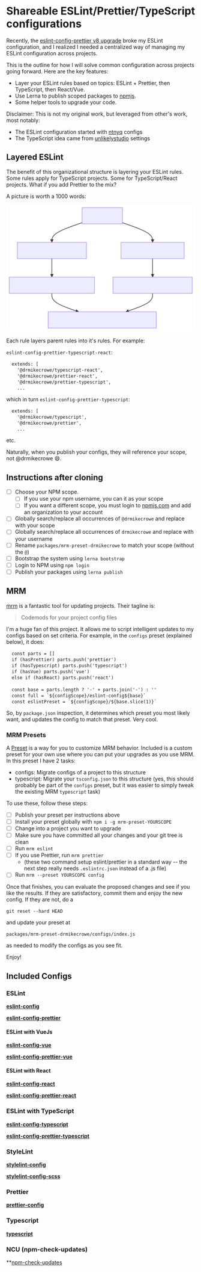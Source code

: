 # Shareable ESLint/Prettier/TypeScript configurations

Recently, the [eslint-config-prettier v8 upgrade](https://github.com/prettier/eslint-config-prettier/blob/main/CHANGELOG.md#version-800-2021-02-21) broke my ESLint configuration, and I realized I needed a centralized way of managing my ESLint configuration across projects.

This is the outline for how I will solve common configuration across projects going forward.  Here are the key features:

* Layer your ESLint rules based on topics: ESLint + Prettier, then TypeScript, then React/Vue.
* Use Lerna to publish scoped packages to [npmjs](https://www.npmjs.com/).
* Some helper tools to upgrade your code.

Disclaimer: This is not my original work, but leveraged from other's work, most notably:

* The ESLint configuration started with [ntnyq](https://github.com/ntnyq/configs) configs
* The TypeScript idea came from [unlikelystudio](https://github.com/unlikelystudio/bases) settings 

## Layered ESLint

The benefit of this organizational structure is layering your ESLint rules.  Some rules apply for TypeScript projects.  Some for TypeScript/React projects.  What if you add Prettier to the mix?

A picture is worth a 1000 words:

[![](./layered.svg)](https://mermaid-js.github.io/mermaid-live-editor/edit##eyJjb2RlIjoiZ3JhcGggVERcbiAgRVtlc2xpbnQtY29uZmlnXSAtLT4gRVBbZXNsaW50LWNvbmZpZy1wcmV0dGllcl1cbiAgRSAtLT4gRVRbZXNsaW50LWNvbmZpZy10eXBlc2NyaXB0XVxuXG4gIEVQIC0tPiBFUFJbZXNsaW50LWNvbmZpZy1wcmV0dGllci1yZWFjdF1cbiAgRVBUIC0tPiBFUFRSW2VzbGludC1jb25maWctcHJldHRpZXItdHlwZXNjcmlwdC1yZWFjdF1cbiAgRVBSIC0tPiBFUFRSW2VzbGludC1jb25maWctcHJldHRpZXItdHlwZXNjcmlwdC1yZWFjdF1cbiAgRVQgLS0-IEVQVFtlc2xpbnQtY29uZmlnLXR5cGVzY3JpcHQtcmVhY3RdIiwibWVybWFpZCI6IntcbiAgXCJ0aGVtZVwiOiBcImRlZmF1bHRcIlxufSIsInVwZGF0ZUVkaXRvciI6ZmFsc2UsImF1dG9TeW5jIjp0cnVlLCJ1cGRhdGVEaWFncmFtIjpmYWxzZX0)

Each rule layers parent rules into it's rules.  For example:

`eslint-config-prettier-typescript-react`:

```
  extends: [
    '@drmikecrowe/typescript-react',
    '@drmikecrowe/prettier-react',
    '@drmikecrowe/prettier-typescript',
    ...
```

which in turn `eslint-config-prettier-typescript`:

```
  extends: [
    '@drmikecrowe/typescript',
    '@drmikecrowe/prettier',
    ...
```
etc.

Naturally, when you publish your configs, they will reference your scope, not @drmikecrowe 😄.

## Instructions after cloning

- [ ] Choose your NPM scope.  
  - [ ] If you use your npm username, you can it as your scope
  - [ ] If you want a different scope, you must login to [npmjs.com](https://www.npmjs.com/) and add an organization to your account
- [ ] Globally search/replace all occurrences of `@drmikecrowe` and replace with your scope
- [ ] Globally search/replace all occurrences of `drmikecrowe` and replace with your username
- [ ] Rename `packages/mrm-preset-drmikecrowe` to match your scope (without the `@`)
- [ ] Bootstrap the system using `lerna bootstrap`
- [ ] Login to NPM using `npm login`
- [ ] Publish your packages using `lerna publish`

## MRM

[mrm](https://mrm.js.org/) is a fantastic tool for updating projects.  Their tagline is:

> Codemods for your project config files

I'm a huge fan of this project.  It allows me to script intelligent updates to my configs based on set criteria.  For example, in the `configs` preset (explained below), it does:

```
  const parts = []
  if (hasPrettier) parts.push('prettier')
  if (hasTypescript) parts.push('typescript')
  if (hasVue) parts.push('vue')
  else if (hasReact) parts.push('react')

  const base = parts.length ? '-' + parts.join('-') : ''
  const full = `${configScope}/eslint-config${base}`
  const eslintPreset = `${configScope}/${base.slice(1)}`
```

So, by `package.json` inspection, it determines which preset you most likely want, and updates the config to match that preset.  Very cool.

### MRM Presets

A [Preset](https://mrm.js.org/docs/making-presets) is a way for you to customize MRM behavior.  Included is a custom preset for your own use where you can put your upgrades as you use MRM.  In this preset I have 2 tasks:

- configs: Migrate configs of a project to this structure
- typescript: Migrate your `tsconfig.json` to this structure (yes, this should probably be part of the `configs` preset, but it was easier to simply tweak the existing MRM `typescript` task)

To use these, follow these steps:

- [ ] Publish your preset per instructions above
- [ ] Install your preset globally with `npm i -g mrm-preset-YOURSCOPE`
- [ ] Change into a project you want to upgrade 
- [ ] Make sure you have committed all your changes and your git tree is clean
- [ ] Run `mrm eslint`
- [ ] If you use Prettier, run `mrm prettier`
  - (these two command setup eslint/prettier in a standard way -- the next step really needs `.eslintrc.json` instead of a .js file)
- [ ] Run `mrm --preset YOURSCOPE config`

Once that finishes, you can evaluate the proposed changes and see if you like the results.  If they are satisfactory, commit them and enjoy the new config.  If they are not, do a 
```
git reset --hard HEAD
```

 and update your preset at 
```
packages/mrm-preset-drmikecrowe/configs/index.js
``` 
as needed to modify the configs as you see fit.

Enjoy!

## Included Configs

### ESLint

**[eslint-config](./packages/eslint-config)**

**[eslint-config-prettier](./packages/eslint-config-prettier)**

#### ESLint with VueJs

**[eslint-config-vue](./packages/eslint-config-vue)**

**[eslint-config-prettier-vue](./packages/eslint-config-prettier-vue)**

#### ESLint with React

**[eslint-config-react](./packages/eslint-config-react)**

**[eslint-config-prettier-react](./packages/eslint-config-prettier-react)**

### ESLint with TypeScript

**[eslint-config-typescript](./packages/eslint-config-typescript)**

**[eslint-config-prettier-typescript](./packages/eslint-config-prettier-typescript)**

### StyleLint

**[stylelint-config](./packages/stylelint-config)**

**[stylelint-config-scss](./packages/stylelint-config-scss)**

### Prettier

**[prettier-config](./packages/prettier-config)**

### Typescript

**[typescript](./packages/typescript)**

### NCU (npm-check-updates)

**[npm-check-updates](./packages/npm-check-updates)
